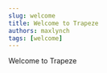 ```yaml
---
slug: welcome
title: Welcome to Trapeze
authors: maxlynch
tags: [welcome]
---
```


Welcome to Trapeze